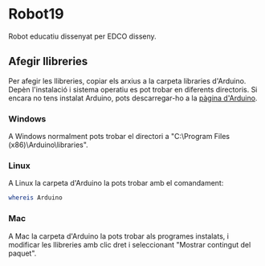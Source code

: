 # Robot19
Robot educatiu dissenyat per EDCO disseny.

## Afegir llibreries
Per afegir les llibreries, copiar els arxius a la carpeta libraries d'Arduino. Depèn l'instalació i sistema operatiu es pot trobar en diferents directoris. Si encara no tens instalat Arduino, pots descarregar-ho a la [pàgina d'Arduino](https://www.arduino.cc/en/Main/Software).
### Windows
A Windows normalment pots trobar el directori a "C:\Program Files (x86)\Arduino\libraries".

### Linux
A Linux la carpeta d'Arduino la pots trobar amb el comandament: 
``` bash
whereis Arduino
```
### Mac
A Mac la carpeta d'Arduino la pots trobar als programes instalats, i modificar les llibreries amb clic dret i seleccionant "Mostrar contingut del paquet".

